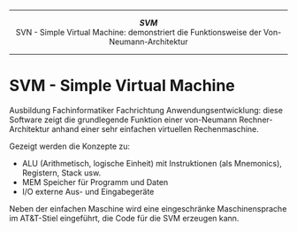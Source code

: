 
***
<div align="center">
	<p><b><em>SVM</em></b><br>SVN - Simple Virtual Machine: demonstriert die Funktionsweise der Von-Neumann-Architektur</p>
</div>

***

# SVM - Simple Virtual Machine
Ausbildung Fachinformatiker Fachrichtung Anwendungsentwicklung: diese Software zeigt die grundlegende Funktion
einer von-Neumann Rechner-Architektur anhand einer sehr einfachen virtuellen Rechenmaschine.

Gezeigt werden die Konzepte zu:

* ALU (Arithmetisch, logische Einheit) mit Instruktionen (als Mnemonics), Registern, Stack usw.
* MEM Speicher für Programm und Daten
* I/O externe Aus- und Eingabegeräte

Neben der einfachen Maschine wird eine eingeschränke Maschinensprache im AT&T-Stiel eingeführt,
die Code für die SVM erzeugen kann.
